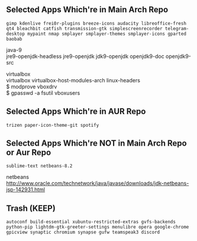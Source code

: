 ## Selected Apps Which're in Main Arch Repo
	
```
gimp kdenlive frei0r-plugins breeze-icons audacity libreoffice-fresh qt4 bleachbit catfish transmission-gtk simplescreenrecorder telegram-desktop mypaint nmap smplayer smplayer-themes smplayer-icons gparted baobab
```
java-9  
	jre9-openjdk-headless jre9-openjdk jdk9-openjdk openjdk9-doc openjdk9-src  

virtualbox  
	virtualbox virtualbox-host-modules-arch linux-headers  
		$ modprove vboxdrv  
		$ gpasswd -a fsutil vboxusers  

## Selected Apps Which're in AUR Repo
	
```
trizen paper-icon-theme-git spotify
```

## Selected Apps Which're NOT in Main Arch Repo or Aur Repo

```
sublime-text netbeans-8.2
```

netbeans  
	http://www.oracle.com/technetwork/java/javase/downloads/jdk-netbeans-jsp-142931.html

## Trash (KEEP)

```
autoconf build-essential xubuntu-restricted-extras gvfs-backends python-pip lightdm-gtk-greeter-settings menulibre opera google-chrome gpicview synaptic chromium synapse gufw teamspeak3 discord
```
